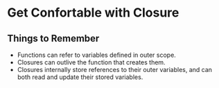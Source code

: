 # Get Confortable with Closure

## Things to Remember
* Functions can refer to variables defined in outer scope.
* Closures can outlive the function that creates them.
* Closures internally store references to their outer variables, and can both read and update their stored variables.
